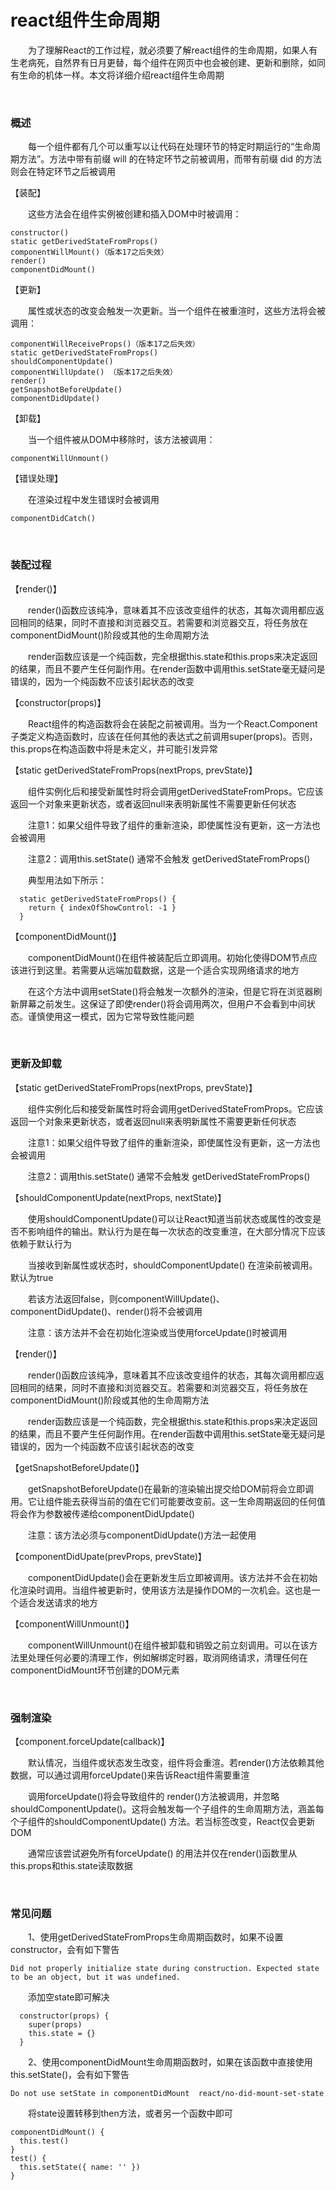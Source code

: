 # react组件生命周期

&emsp;&emsp;为了理解React的工作过程，就必须要了解react组件的生命周期，如果人有生老病死，自然界有日月更替，每个组件在网页中也会被创建、更新和删除，如同有生命的机体一样。本文将详细介绍react组件生命周期

 
&nbsp;

### 概述

&emsp;&emsp;每一个组件都有几个可以重写以让代码在处理环节的特定时期运行的“生命周期方法”。方法中带有前缀 will 的在特定环节之前被调用，而带有前缀 did 的方法则会在特定环节之后被调用

【装配】

&emsp;&emsp;这些方法会在组件实例被创建和插入DOM中时被调用：
```
constructor()
static getDerivedStateFromProps()
componentWillMount()（版本17之后失效）
render()
componentDidMount()
```
【更新】

&emsp;&emsp;属性或状态的改变会触发一次更新。当一个组件在被重渲时，这些方法将会被调用：

```
componentWillReceiveProps()（版本17之后失效）
static getDerivedStateFromProps()
shouldComponentUpdate()
componentWillUpdate() （版本17之后失效）
render()
getSnapshotBeforeUpdate()
componentDidUpdate()
```
【卸载】

&emsp;&emsp;当一个组件被从DOM中移除时，该方法被调用：
```
componentWillUnmount()
```
【错误处理】

&emsp;&emsp;在渲染过程中发生错误时会被调用
```
componentDidCatch()
```

&nbsp;

### 装配过程
【render()】

&emsp;&emsp;render()函数应该纯净，意味着其不应该改变组件的状态，其每次调用都应返回相同的结果，同时不直接和浏览器交互。若需要和浏览器交互，将任务放在componentDidMount()阶段或其他的生命周期方法

&emsp;&emsp;render函数应该是一个纯函数，完全根据this.state和this.props来决定返回的结果，而且不要产生任何副作用。在render函数中调用this.setState毫无疑问是错误的，因为一个纯函数不应该引起状态的改变

【constructor(props)】

&emsp;&emsp;React组件的构造函数将会在装配之前被调用。当为一个React.Component子类定义构造函数时，应该在任何其他的表达式之前调用super(props)。否则，this.props在构造函数中将是未定义，并可能引发异常

【static getDerivedStateFromProps(nextProps, prevState)】

&emsp;&emsp;组件实例化后和接受新属性时将会调用getDerivedStateFromProps。它应该返回一个对象来更新状态，或者返回null来表明新属性不需要更新任何状态

&emsp;&emsp;注意1：如果父组件导致了组件的重新渲染，即使属性没有更新，这一方法也会被调用

&emsp;&emsp;注意2：调用this.setState() 通常不会触发 getDerivedStateFromProps()

&emsp;&emsp;典型用法如下所示：
```
  static getDerivedStateFromProps() {
    return { indexOfShowControl: -1 }
  }
```
【componentDidMount()】

&emsp;&emsp;componentDidMount()在组件被装配后立即调用。初始化使得DOM节点应该进行到这里。若需要从远端加载数据，这是一个适合实现网络请求的地方

&emsp;&emsp;在这个方法中调用setState()将会触发一次额外的渲染，但是它将在浏览器刷新屏幕之前发生。这保证了即使render()将会调用两次，但用户不会看到中间状态。谨慎使用这一模式，因为它常导致性能问题

 

&nbsp;

### 更新及卸载
【static getDerivedStateFromProps(nextProps, prevState)】

&emsp;&emsp;组件实例化后和接受新属性时将会调用getDerivedStateFromProps。它应该返回一个对象来更新状态，或者返回null来表明新属性不需要更新任何状态

&emsp;&emsp;注意1：如果父组件导致了组件的重新渲染，即使属性没有更新，这一方法也会被调用

&emsp;&emsp;注意2：调用this.setState() 通常不会触发 getDerivedStateFromProps()

【shouldComponentUpdate(nextProps, nextState)】

&emsp;&emsp;使用shouldComponentUpdate()可以让React知道当前状态或属性的改变是否不影响组件的输出。默认行为是在每一次状态的改变重渲，在大部分情况下应该依赖于默认行为

&emsp;&emsp;当接收到新属性或状态时，shouldComponentUpdate() 在渲染前被调用。默认为true

&emsp;&emsp;若该方法返回false，则componentWillUpdate()、componentDidUpdate()、render()将不会被调用

&emsp;&emsp;注意：该方法并不会在初始化渲染或当使用forceUpdate()时被调用

【render()】

&emsp;&emsp;render()函数应该纯净，意味着其不应该改变组件的状态，其每次调用都应返回相同的结果，同时不直接和浏览器交互。若需要和浏览器交互，将任务放在componentDidMount()阶段或其他的生命周期方法

&emsp;&emsp;render函数应该是一个纯函数，完全根据this.state和this.props来决定返回的结果，而且不要产生任何副作用。在render函数中调用this.setState毫无疑问是错误的，因为一个纯函数不应该引起状态的改变

【getSnapshotBeforeUpdate()】

&emsp;&emsp;getSnapshotBeforeUpdate()在最新的渲染输出提交给DOM前将会立即调用。它让组件能去获得当前的值在它们可能要改变前。这一生命周期返回的任何值将会作为参数被传递给componentDidUpdate()

&emsp;&emsp;注意：该方法必须与componentDidUpdate()方法一起使用

【componentDidUpate(prevProps, prevState)】

&emsp;&emsp;componentDidUpdate()会在更新发生后立即被调用。该方法并不会在初始化渲染时调用。当组件被更新时，使用该方法是操作DOM的一次机会。这也是一个适合发送请求的地方

【componentWillUnmount()】

&emsp;&emsp;componentWillUnmount()在组件被卸载和销毁之前立刻调用。可以在该方法里处理任何必要的清理工作，例如解绑定时器，取消网络请求，清理任何在componentDidMount环节创建的DOM元素

 

&nbsp;

### 强制渲染

【component.forceUpdate(callback)】

&emsp;&emsp;默认情况，当组件或状态发生改变，组件将会重渲。若render()方法依赖其他数据，可以通过调用forceUpdate()来告诉React组件需要重渲

&emsp;&emsp;调用forceUpdate()将会导致组件的 render()方法被调用，并忽略shouldComponentUpdate()。这将会触发每一个子组件的生命周期方法，涵盖每个子组件的shouldComponentUpdate() 方法。若当标签改变，React仅会更新DOM

&emsp;&emsp;通常应该尝试避免所有forceUpdate() 的用法并仅在render()函数里从this.props和this.state读取数据

&nbsp;

### 常见问题

&emsp;&emsp;1、使用getDerivedStateFromProps生命周期函数时，如果不设置constructor，会有如下警告
```
Did not properly initialize state during construction. Expected state to be an object, but it was undefined.
```
&emsp;&emsp;添加空state即可解决
```
  constructor(props) {
    super(props)
    this.state = {}
  }
```
&emsp;&emsp;2、使用componentDidMount生命周期函数时，如果在该函数中直接使用this.setState()，会有如下警告
```
Do not use setState in componentDidMount  react/no-did-mount-set-state
```
&emsp;&emsp;将state设置转移到then方法，或者另一个函数中即可

```
componentDidMount() {
  this.test()
}
test() {
  this.setState({ name: '' })
}
```
